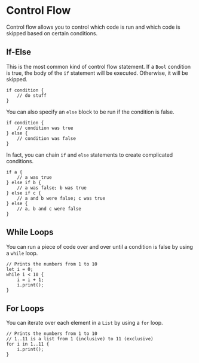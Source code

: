 # Control Flow

Control flow allows you to control which code is run and which code is skipped based on certain conditions.

## If-Else

This is the most common kind of control flow statement. If a `Bool` condition is true, the body of the `if` statement will be executed. Otherwise, it will be skipped.

```text
if condition {
    // do stuff
}
```

You can also specify an `else` block to be run if the condition is false.

```text
if condition {
    // condition was true
} else {
    // condition was false
}
```

In fact, you can chain `if` and `else` statements to create complicated conditions.

```text
if a {
    // a was true
} else if b {
    // a was false; b was true
} else if c {
    // a and b were false; c was true
} else {
    // a, b and c were false
}
```

## While Loops

You can run a piece of code over and over until a condition is false by using a `while` loop.

```text
// Prints the numbers from 1 to 10
let i = 0;
while i < 10 {
    i = i + 1;
    i.print();
}
```

## For Loops

You can iterate over each element in a `List` by using a `for` loop.

```text
// Prints the numbers from 1 to 10
// 1..11 is a list from 1 (inclusive) to 11 (exclusive)
for i in 1..11 {
    i.print();
}
```



